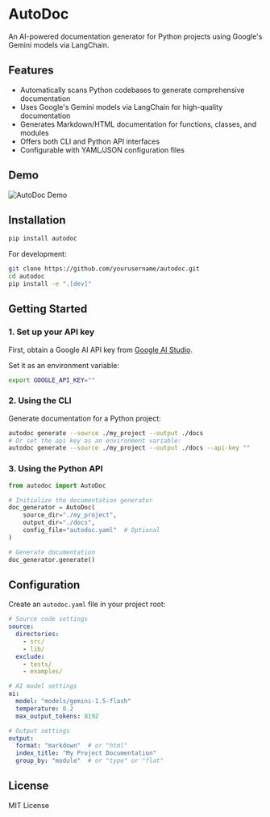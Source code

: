 # AutoDoc

An AI-powered documentation generator for Python projects using Google's Gemini models via LangChain.

## Features

- Automatically scans Python codebases to generate comprehensive documentation
- Uses Google's Gemini models via LangChain for high-quality documentation
- Generates Markdown/HTML documentation for functions, classes, and modules
- Offers both CLI and Python API interfaces
- Configurable with YAML/JSON configuration files


## Demo
<!-- 
<video width="600" controls autoplay muted>
  <source src="AutoDoc/media/20250503-1314-30.1224495.mp4" type="video/mp4">
  Your browser does not support the video tag.
</video> -->
![AutoDoc Demo](/AutoDoc/media/AutoDoc/20250503-1314-30.1224495.gif)

## Installation

```bash
pip install autodoc
```

For development:

```bash
git clone https://github.com/yourusername/autodoc.git
cd autodoc
pip install -e ".[dev]"
```

## Getting Started

### 1. Set up your API key

First, obtain a Google AI API key from [Google AI Studio](https://ai.google.dev/).

Set it as an environment variable:

```bash
export GOOGLE_API_KEY=""
```

### 2. Using the CLI

Generate documentation for a Python project:

```bash
autodoc generate --source ./my_project --output ./docs
# Or set the api key as an environment variable:
autodoc generate --source ./my_project --output ./docs --api-key ""
```

### 3. Using the Python API

```python
from autodoc import AutoDoc

# Initialize the documentation generator
doc_generator = AutoDoc(
    source_dir="./my_project",
    output_dir="./docs",
    config_file="autodoc.yaml"  # Optional
)

# Generate documentation
doc_generator.generate()
```

## Configuration

Create an `autodoc.yaml` file in your project root:

```yaml
# Source code settings
source:
  directories: 
    - src/
    - lib/
  exclude:
    - tests/
    - examples/

# AI model settings
ai:
  model: "models/gemini-1.5-flash"
  temperature: 0.2
  max_output_tokens: 8192

# Output settings
output:
  format: "markdown"  # or "html"
  index_title: "My Project Documentation"
  group_by: "module"  # or "type" or "flat"
```


## License

MIT License